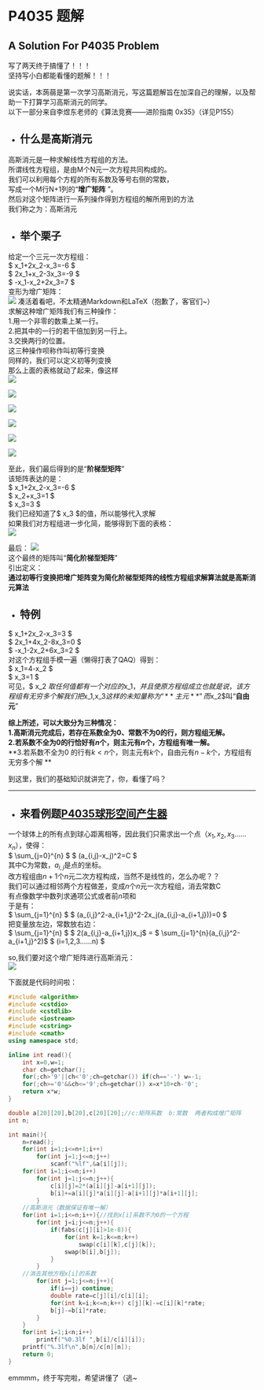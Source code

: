 # P4035 题解

## A Solution For P4035 Problem ##
写了两天终于搞懂了！！！  
坚持写小白都能看懂的题解！！！  
  
说实话，本蒟蒻是第一次学习高斯消元，写这篇题解旨在加深自己的理解，以及帮助一下打算学习高斯消元的同学。  
以下一部分来自李煜东老师的《算法竞赛——进阶指南 0x35》（详见P155）



* ## 什么是高斯消元  
高斯消元是一种求解线性方程组的方法。  
所谓线性方程组，是由M个N元一次方程共同构成的。  
我们可以利用每个方程的所有系数及等号右侧的常数，  
写成一个M行N+1列的“**增广矩阵** ”。  
然后对这个矩阵进行一系列操作得到方程组的解所用到的方法  
我们称之为：高斯消元  
* ## 举个栗子 ##
给定一个三元一次方程组：  
$ x_1+2x_2-x_3=-6 $  
$ 2x_1+x_2-3x_3=-9 $  
$ -x_1-x_2+2x_3=7 $   
变形为增广矩阵：  
![](https://cdn.luogu.com.cn/upload/pic/61850.png)
凑活着看吧，不太精通Markdown和LaTeX（抱歉了，客官们~）  
求解这种增广矩阵我们有三种操作：  
1.用一个非零的数乘上某一行。  
2.把其中的一行的若干倍加到另一行上。  
3.交换两行的位置。  
这三种操作呗称作叫初等行变换  
同样的，我们可以定义初等列变换  
那么上面的表格就动了起来，像这样  
![](https://cdn.luogu.com.cn/upload/pic/61845.png)  


![](https://cdn.luogu.com.cn/upload/pic/61847.png)  


![](https://cdn.luogu.com.cn/upload/pic/61848.png)


![](https://cdn.luogu.com.cn/upload/pic/61849.png)


![](https://cdn.luogu.com.cn/upload/pic/61867.png)


![](https://cdn.luogu.com.cn/upload/pic/61867.png)

至此，我们最后得到的是“**阶梯型矩阵**”  
该矩阵表达的是：  
$ x_1+2x_2-x_3=-6 $  
$ x_2+x_3=1 $  
$ x_3=3 $  
我们已经知道了$ x_3 $的值，所以能够代入求解  
如果我们对方程组进一步化简，能够得到下面的表格：  
![](https://cdn.luogu.com.cn/upload/pic/61868.png)

最后： 
![](https://cdn.luogu.com.cn/upload/pic/61869.png)  
这个最终的矩阵叫“**简化阶梯型矩阵**”  
引出定义：  
**通过初等行变换把增广矩阵变为简化阶梯型矩阵的线性方程组求解算法就是高斯消元算法**  
* ## 特例 ## 
$ x_1+2x_2-x_3=3 $  
$ 2x_1+4x_2-8x_3=0 $  
$ -x_1-2x_2+6x_3=2 $  
对这个方程组手模一遍（懒得打表了QAQ）得到：  
$ x_1=4-x_2 $  
$ x_3=1 $  
可见，$ x_2 $取任何值都有一个对应的$x_1$，并且使原方程组成立  
也就是说，该方程组有无穷多个解  
我们把$x_1,x_3$这样的未知量称为“**主元**”  
而$x_2$叫“**自由元**”  

**综上所述，可以大致分为三种情况：**   
**1.高斯消元完成后，若存在系数全为0、常数不为0的行，则方程组无解。**  
**2.若系数不全为0的行恰好有$n$个，则主元有$n$个，方程组有唯一解。**  
**3.若系数不全为0 的行有$k<n$个，则主元有$k$个，自由元有$n-k$个，方程组有无穷多个解  **  

到这里，我们的基础知识就讲完了，你，看懂了吗？  


------------

* ## 来看例题[P4035球形空间产生器](https://www.luogu.org/problemnew/show/P4035)  
一个球体上的所有点到球心距离相等，因此我们只需求出一个点（$x_1,x_2,x_3……x_n$），使得：  
$  \sum_{j=0}^{n} $ $ (a_{i,j}-x_j)^2=C $  
其中C为常数，$a_{i,j}$是点的坐标。  
改方程组由$n+1$个$n$元二次方程构成，当然不是线性的，怎么办呢？？  
我们可以通过相邻两个方程做差，变成$n$个$n$元一次方程组，消去常数C  
有点像数学中数列求通项公式或者前$n$项和  
于是有：  
$ \sum_{j=1}^{n} $ $ (a_{i,j}^2-a_{i+1,j}^2-2x_j(a_{i,j}-a_{i+1,j}))=0 $  
把变量放左边，常数放右边：  
$ \sum_{j=1}^{n} $ $ 2(a_{i,j}-a_{i+1,j})x_j$ = $ \sum_{j=1}^{n}(a_{i,j}^2-a_{i+1,j}^2)$  $ (i=1,2,3……n) $
    
    
so,我们要对这个增广矩阵进行高斯消元：  
![](https://cdn.luogu.com.cn/upload/pic/61894.png)


下面就是代码时间啦：
```cpp
#include <algorithm>
#include <cstdio>
#include <cstdlib>
#include <iostream>
#include <cstring>
#include <cmath>
using namespace std;

inline int read(){
	int x=0,w=1;
	char ch=getchar();
	for(;ch>'9'||ch<'0';ch=getchar()) if(ch=='-') w=-1;
	for(;ch>='0'&&ch<='9';ch=getchar()) x=x*10+ch-'0';
	return x*w;
}

double a[20][20],b[20],c[20][20];//c:矩阵系数  b:常数  两者构成增广矩阵  
int n;

int main(){
	n=read();
	for(int i=1;i<=n+1;i++)
		for(int j=1;j<=n;j++)
			scanf("%lf",&a[i][j]);
	for(int i=1;i<=n;i++)
		for(int j=1;j<=n;j++){
			c[i][j]=2*(a[i][j]-a[i+1][j]);
			b[i]+=a[i][j]*a[i][j]-a[i+1][j]*a[i+1][j];
		}
	//高斯消元（数据保证有唯一解）
	for(int i=1;i<=n;i++){//找到x[i]系数不为0的一个方程
		for(int j=i;j<=n;j++){
			if(fabs(c[j][i]>1e-8)){
				for(int k=1;k<=n;k++)
					swap(c[i][k],c[j][k]);
				swap(b[i],b[j]);
			}
		}
	//消去其他方程x[i]的系数
		for(int j=1;j<=n;j++){
			if(i==j) continue;
			double rate=c[j][i]/c[i][i];
			for(int k=i;k<=n;k++) c[j][k]-=c[i][k]*rate;
			b[j]-=b[i]*rate;
		}
	}
	for(int i=1;i<n;i++)
		printf("%0.3lf ",b[i]/c[i][i]);
	printf("%.3lf\n",b[n]/c[n][n]);
	return 0;
}
```
emmmm，终于写完啦，希望讲懂了（逃~
    
    
